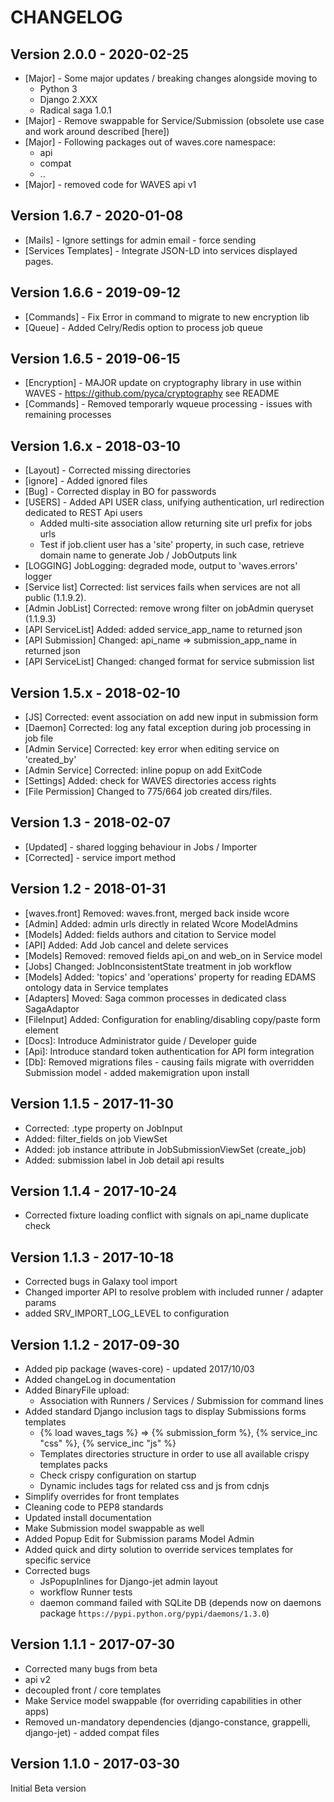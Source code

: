CHANGELOG
=========

Version 2.0.0 - 2020-02-25
--------------------------

- [Major] - Some major updates / breaking changes alongside moving to 
    - Python 3 
    - Django 2.XXX
    - Radical saga 1.0.1
- [Major] - Remove swappable for Service/Submission (obsolete use case and work around described [here])
- [Major] - Following packages out of waves.core namespace:
    - api
    - compat
    - ..
- [Major] - removed code for WAVES api v1


Version 1.6.7 - 2020-01-08
--------------------------

- [Mails] - Ignore settings for admin email - force sending
- [Services Templates] - Integrate JSON-LD into services displayed pages. 


Version 1.6.6 - 2019-09-12
--------------------------

- [Commands] - Fix Error in command to migrate to new encryption lib
- [Queue] - Added Celry/Redis option to process job queue 

Version 1.6.5 - 2019-06-15
--------------------------

- [Encryption] - MAJOR update on cryptography library in use within WAVES - https://github.com/pyca/cryptography see README
- [Commands] - Removed temporarly wqueue processing - issues with remaining processes 


Version 1.6.x - 2018-03-10
----------------------------

- [Layout] - Corrected missing directories
- [ignore] - Added ignored files
- [Bug] - Corrected display in BO for passwords
- [USERS] - Added API USER class, unifying authentication, url redirection dedicated to REST Api users 
    - Added multi-site association allow returning site url prefix for jobs urls
    - Test if job.client user has a 'site' property, in such case, retrieve domain name to generate Job / JobOutputs link
- [LOGGING] JobLogging: degraded mode, output to 'waves.errors' logger
- [Service list] Corrected: list services fails when services are not all public (1.1.9.2).
- [Admin JobList] Corrected: remove wrong filter on jobAdmin queryset (1.1.9.3)
- [API ServiceList] Added: added service_app_name to returned json
- [API Submission] Changed: api_name => submission_app_name in returned json
- [API ServiceList] Changed: changed format for service submission list
 

Version 1.5.x - 2018-02-10
----------------------------

- [JS] Corrected: event association on add new input in submission form
- [Daemon] Corrected: log any fatal exception during job processing in job file
- [Admin Service] Corrected: key error when editing service on 'created_by'
- [Admin Service] Corrected: inline popup on add ExitCode
- [Settings] Added: check for WAVES directories access rights
- [File Permission] Changed to 775/664 job created dirs/files.

Version 1.3 - 2018-02-07
--------------------------

- [Updated] - shared logging behaviour in Jobs / Importer
- [Corrected] - service import method

Version 1.2 - 2018-01-31
--------------------------

- [waves.front] Removed: waves.front, merged back inside wcore
- [Admin] Added: admin urls directly in related Wcore ModelAdmins
- [Models] Added: fields authors and citation to Service model
- [API] Added: Add Job cancel and delete services
- [Models] Removed: removed fields api_on and web_on in Service model
- [Jobs] Changed: JobInconsistentState treatment in job workflow
- [Models] Added: 'topics' and 'operations' property for reading EDAMS ontology data in Service templates
- [Adapters] Moved: Saga common processes in dedicated class SagaAdaptor
- [FileInput] Added: Configuration for enabling/disabling copy/paste form element
- [Docs]: Introduce Administrator guide / Developer guide
- [Api]: Introduce standard token authentication for API form integration
- [Db]: Removed migrations files - causing fails migrate with overridden Submission model - added makemigration upon install

Version 1.1.5 - 2017-11-30
--------------------------

- Corrected: .type property on JobInput
- Added: filter_fields on job ViewSet
- Added: job instance attribute in JobSubmissionViewSet (create_job)
- Added: submission label in Job detail api results

Version 1.1.4 - 2017-10-24
--------------------------

- Corrected fixture loading conflict with signals on api_name duplicate check


Version 1.1.3 - 2017-10-18
--------------------------

- Corrected bugs in Galaxy tool import
- Changed importer API to resolve problem with included runner / adapter params
- added SRV_IMPORT_LOG_LEVEL to configuration

Version 1.1.2 - 2017-09-30
--------------------------

- Added pip package (waves-core) - updated 2017/10/03
- Added changeLog in documentation
- Added BinaryFile upload:
    - Association with Runners / Services / Submission for command lines
- Added standard Django inclusion tags to display Submissions forms templates
    - {% load waves_tags %} => {% submission_form %}, {% service_inc "css" %}, {% service_inc "js" %}
    - Templates directories structure in order to use all available crispy templates packs
    - Check crispy configuration on startup
    - Dynamic includes tags for related css and js from cdnjs
- Simplify overrides for front templates
- Cleaning code to PEP8 standards
- Updated install documentation
- Make Submission model swappable as well
- Added Popup Edit for Submission params Model Admin
- Added quick and dirty solution to override services templates for specific service
- Corrected bugs
    - JsPopupInlines for Django-jet admin layout
    - workflow Runner tests
    - daemon command failed with SQLite DB (depends now on daemons package `̀https://pypi.python.org/pypi/daemons/1.3.0`)


Version 1.1.1 - 2017-07-30
--------------------------

- Corrected many bugs from beta
- api v2
- decoupled front / core templates
- Make Service model swappable (for overriding capabilities in other apps)
- Removed un-mandatory dependencies (django-constance, grappelli, django-jet) - added compat files


Version 1.1.0 - 2017-03-30
--------------------------

Initial Beta version

